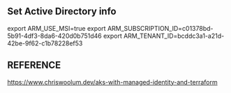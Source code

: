 
## Set Active Directory info
export ARM_USE_MSI=true
export ARM_SUBSCRIPTION_ID=c01378bd-5b91-4df3-8da6-420d0b751d46
export ARM_TENANT_ID=bcddc3a1-a21d-42be-9f62-c1b78228ef53

## REFERENCE
https://www.chriswoolum.dev/aks-with-managed-identity-and-terraform